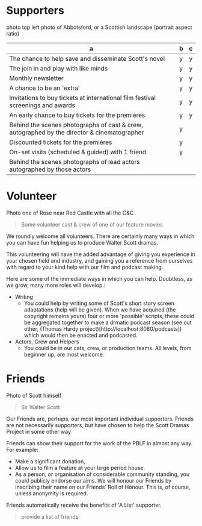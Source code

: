 # Supporters

photo top left photo of Abbotsford, or a Scottish landscape (portrait aspect ratio)

| a                                                                                           | b   | c   |
|---------------------------------------------------------------------------------------------|-----|-----|
| The chance to help save and disseminate Scott's novel                                       | y   | y   |
| The join in and play with like minds                                                        | y   | y   |
| Monthly newsletter                                                                          | y   | y   |
| A chance to be an 'extra'                                                                   | y   | y   |
| Invitations to buy tickets at international film festival screenings and awards             | y   | y   |
| An early chance to buy tickets for the premières                                            | y   | y   |
| Behind the scenes photographs of cast & crew, autographed by the director & cinematographer | y   |     |
| Discounted tickets for the premières                                                        | y   |     |
| On-set visits (scheduled & guided) with 1 friend                                            | y   |     |
| Behind the scenes photographs of lead actors autographed by those actors                    |     |     |


# Volunteer

Photo one of Rose near Red Castle with all the C&C
> Some volunteer cast & crew of one of our feature movies

We roundly welcome all volunteers. There are certainly many ways in which you can have fun helping us to produce Walter Scott dramas.

This volunteering will have the added advantage of giving you experience in your chosen field and industry, and gaining you a reference from ourselves with regard to your kind help with our film and podcast making.

Here are some of the immediate ways in which you can help. Doubtless, as we grow, many more roles will develop.:

* Writing
    * You could help by writing some of Scott's short story screen adaptations (help will be given). When we have acquired (the copyright remains yours) four or more 'possible' scripts, these could be aggregated together to make a drmatic podcast season (see out other, (Thomas Hardy project)[http://localhost:8080/podcasts]) which would then be enacted and podcasted.
* Actors, Crew and Helpers
  * You could be in our cats, crew, or production teams. All levels, from beginner up, are most welcome.

# Friends

Photo of Scott himself
> Sir Walter Scott

Our Friends are, perhaps, our most important individual supporters. Friends are not necessarily supporters, but have chosen to help the Scott Dramas Project in some other way

Friends can show their support for the work of the PBLF in almost any way. For example:

* Make a significant donation,
* Allow us to film a feature at your large period house.
* As a person, or organisation of considerable community standing, you could publicly endorse our aims.
We will honour our Friends by inscribing their name on our Friends' Roll of Honour. This is, of course, unless anonymity is required.

Friends automatically receive the benefits of 'A List' supporter.

> provide a list of friends